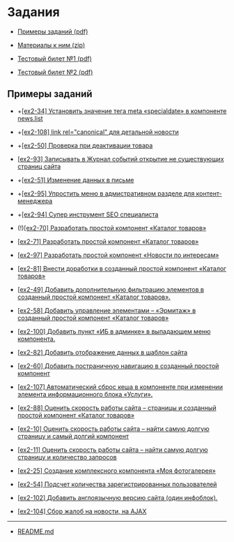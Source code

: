 # Задания

* [Примеры заданий (pdf)](http://training.1c-bitrix.ru/upload/exam_dev/pubinfo/Ex2AllType.pdf)

* [Материалы к ним (zip)](http://training.1c-bitrix.ru/upload/exam_dev/pubinfo/Ex2DemoMaterials.zip)

* [Тестовый билет №1 (pdf)](http://training.1c-bitrix.ru/upload/exam_dev/pubinfo/Ex2Demo1.pdf)

* [Тестовый билет №2 (pdf)](http://training.1c-bitrix.ru/upload/exam_dev/pubinfo/Ex2Demo2.pdf)

## Примеры заданий

* +[[ex2-34] Установить значение тега meta «specialdate» в компоненте news.list](./ex2-34.md)

* +[[ex2-108] link rel="canonical" для детальной новости](./ex2-108.md)

* +[[ex2-50] Проверка при деактивации товара](./ex2-50.md)

* [[ex2-93] Записывать в Журнал событий открытие не существующих страниц сайта](./ex2-93.md)

* +[[ex2-51] Изменение данных в письме](./ex2-51.md)

* +[[ex2-95] Упростить меню в адмистративном разделе для контент-менеджера](./ex2-95.md)

* +[[ex2-94] Супер инструмент SEO специалиста](./ex2-94.md)

* (!)[[ex2-70] Разработать простой компонент «Каталог товаров»](./ex2-70.md)

* [[ex2-71] Разработать простой компонент «Каталог товаров»](./ex2-71.md)

* [[ex2-97] Разработать простой компонент «Новости по интересам»](./ex2-97.md)

* [[ex2-81] Внести доработки в созданный простой компонент «Каталог товаров»](./ex2-81.md)

* [[ex2-49] Добавить дополнительную фильтрацию элементов в созданный простой компонент «Каталог товаров».](./ex2-49.md)

* [[ex2-58] Добавить управление элементами – «Эрмитаж» в созданный простой компонент «Каталог товаров»](./ex2-58.md)

* [[ex2-100] Добавить пункт «ИБ в админке» в выпадающем меню компонента.](./ex2-100.md)

* [[ex2-82] Добавить отображение данных в шаблон сайта](./ex2-82.md)

* [[ex2-60] Добавить постраничную навигацию в созданный простой компонент](./ex2-60.md)

* [[ex2-107] Автоматический сброс кеша в компоненте при изменении элемента информационного блока «Услуги».](./ex2-107.md)

* [[ex2-88] Оценить скорость работы сайта – страницы и созданный простой компонент «Каталог товаров»](./ex2-88.md)

* [[ex2-10] Оценить скорость работы сайта – найти самую долгую страницу и самый долгий компонент](./ex2-10.md)

* [[ex2-11] Оценить скорость работы сайта – найти самую долгую страницу и количество запросов](./ex2-11.md)

* [[ex2-25] Создание комплексного компонента «Моя фотогалерея»](./ex2-25.md)

* [[ex2-54] Подсчет количества зарегистрированных пользователей](./ex2-54.md)

* [[ex2-102] Добавить англоязычную версию сайта (один инфоблок).](./ex2-102.md)

* [[ex2-104] Сбор жалоб на новости, на AJAX](./ex2-104.md)

____
* [README.md](../../README.md)